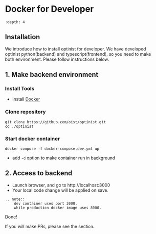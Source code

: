 Docker for Developer
=================

```{contents}
:depth: 4
```

## Installation

We introduce how to install optinist for developer.
We have developed optinist python(backend) and typescript(frontend), so you need to make both environment.
Please follow instructions below.

## 1. Make backend environment

### Install Tools

- Install [Docker](https://www.docker.com/products/docker-desktop/)

### Clone repository

```
git clone https://github.com/oist/optinist.git
cd ./optinist
```

### Start docker container

```
docker compose -f docker-compose.dev.yml up
```

- add `-d` option to make container run in background

<!--
## 2. Create virtualenv

Under maintenance...
-->

## 2. Access to backend

- Launch browser, and go to http://localhost:3000
- Your local code change will be applied on save.

```{eval-rst}
.. note::
    dev container uses port 3000,
    while production docker image uses 8000.
```

Done!

If you will make PRs, please see the [](Contributing) section.

